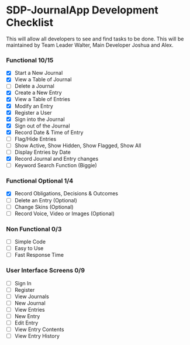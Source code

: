 # SDP-JournalApp Development Checklist
This will allow all developers to see and find tasks to be done.
This will be maintained by Team Leader Walter, Main Developer Joshua and Alex.

### Functional 10/15
- [X] Start a New Journal
- [X] View a Table of Journal
- [ ] Delete a Journal
- [X] Create a New Entry
- [X] View a Table of Entries
- [X] Modify an Entry
- [X] Register a User
- [X] Sign into the Journal
- [X] Sign out of the Journal
- [X] Record Date & Time of Entry
- [ ] Flag/Hide Entries
- [ ] Show Active, Show Hidden, Show Flagged, Show All
- [ ] Display Entries by Date
- [X] Record Journal and Entry changes
- [ ] Keyword Search Function (Biggie)

### Functional Optional 1/4
- [X] Record Obligations, Decisions & Outcomes
- [ ] Delete an Entry (Optional)
- [ ] Change Skins (Optional)
- [ ] Record Voice, Video or Images (Optional)

### Non Functional 0/3
- [ ] Simple Code
- [ ] Easy to Use
- [ ] Fast Response Time

### User Interface Screens 0/9
- [ ] Sign In
- [ ] Register
- [ ] View Journals
- [ ] New Journal
- [ ] View Entries
- [ ] New Entry
- [ ] Edit Entry
- [ ] View Entry Contents
- [ ] View Entry History
